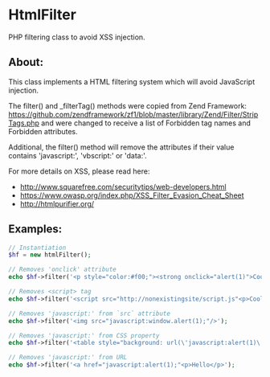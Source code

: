 HtmlFilter
===

PHP filtering class to avoid XSS injection.

About:
---

This class implements a HTML filtering system which will avoid JavaScript injection.

The filter() and _filterTag() methods were copied from Zend Framework: 
https://github.com/zendframework/zf1/blob/master/library/Zend/Filter/StripTags.php
and were changed to receive a list of Forbidden tag names and Forbidden attributes.

Additional, the filter() method will remove the attributes if their value contains 'javascript:', 'vbscript:' or 'data:'.

For more details on XSS, please read here:
- http://www.squarefree.com/securitytips/web-developers.html
- https://www.owasp.org/index.php/XSS_Filter_Evasion_Cheat_Sheet
- http://htmlpurifier.org/

Examples:
---

```php
// Instantiation
$hf = new htmlFilter();

// Removes 'onclick' attribute
echo $hf->filter('<p style="color:#f00;"><strong onclick="alert(1)">Coool</strong></p>');

// Removes <script> tag
echo $hf->filter('<script src="http://nonexistingsite/script.js"<p>Cool2</p>');

// Removes 'javascript:' from `src` attribute
echo $hf->filter('<img src="javascript:window.alert(1);"/>');

// Removes 'javascript:' from CSS property
echo $hf->filter('<table style="background: url(\'javascript:alert(1)\');"></table>');

// Removes 'javascript:' from URL
echo $hf->filter('<a href="javascript:alert(1);"<p>Hello</p>');
```
